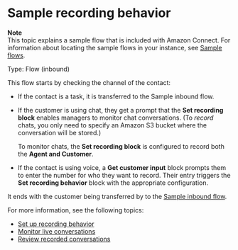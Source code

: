 # Sample recording behavior<a name="sample-recording-behavior"></a>

**Note**  
This topic explains a sample flow that is included with Amazon Connect\. For information about locating the sample flows in your instance, see [Sample flows](contact-flow-samples.md)\. 

Type: Flow \(inbound\)

This flow starts by checking the channel of the contact:
+ If the contact is a task, it is transferred to the Sample inbound flow\.
+ If the customer is using chat, they get a prompt that the **Set recording block** enables managers to monitor chat conversations\. \(To *record* chats, you only need to specify an Amazon S3 bucket where the conversation will be stored\.\)

  To monitor chats, the **Set recording block** is configured to record both the **Agent and Customer**\.
+ If the contact is using voice, a **Get customer input** block prompts them to enter the number for who they want to record\. Their entry triggers the **Set recording behavior** block with the appropriate configuration\.

It ends with the customer being transferred by to the [Sample inbound flow](sample-inbound-flow.md)\. 

For more information, see the following topics:
+ [Set up recording behavior](set-up-recordings.md)
+ [Monitor live conversations](monitor-conversations.md)
+ [Review recorded conversations](review-recorded-conversations.md)
